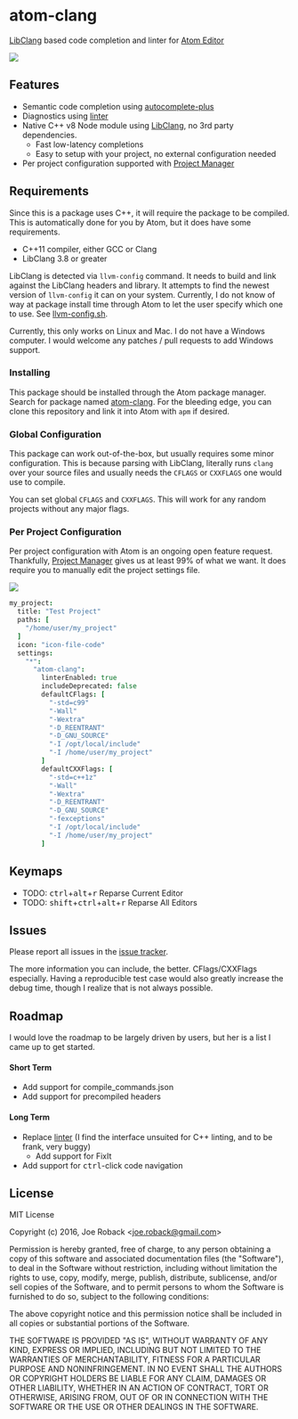 # atom-clang

[LibClang](http://clang.llvm.org/docs/Tooling.html) based code completion and linter for [Atom Editor](http://atom.io)

![](https://cloud.githubusercontent.com/assets/156174/17979392/8c78bf54-6ab7-11e6-97bf-f7de4eedc56b.gif)

## Features

* Semantic code completion using [autocomplete-plus](https://atom.io/packages/autocomplete-plus)
* Diagnostics using [linter](https://atom.io/packages/linter)
* Native C++ v8 Node module using [LibClang](http://clang.llvm.org/docs/Tooling.html), no 3rd party dependencies.
  * Fast low-latency completions
  * Easy to setup with your project, no external configuration needed
* Per project configuration supported with [Project Manager](https://atom.io/packages/project-manager)

## Requirements

Since this is a package uses C++, it will require the package to be compiled. This is automatically done for you by Atom, but it does have some requirements.

* C++11 compiler, either GCC or Clang
* LibClang 3.8 or greater

LibClang is detected via `llvm-config` command. It needs to build and link against the LibClang headers and library. It attempts to find the newest version of `llvm-config` it can on your system. Currently, I do not know of way at package install time through Atom to let the user specify which one to use. See [llvm-config.sh](https://github.com/joeroback/atom-clang/blob/master/llvm-config.sh).

Currently, this only works on Linux and Mac. I do not have a Windows computer. I would welcome any patches / pull requests to add Windows support.

### Installing

This package should be installed through the Atom package manager. Search for package named [atom-clang](https://atom.io/packages/atom-clang). For the bleeding edge, you can clone this repository and link it into Atom with `apm` if desired.

### Global Configuration

This package can work out-of-the-box, but usually requires some minor configuration. This is because parsing with LibClang, literally runs `clang` over your source files and usually needs the `CFLAGS` or `CXXFLAGS` one would use to compile.

You can set global `CFLAGS` and `CXXFLAGS`. This will work for any random projects without any major flags.

### Per Project Configuration

Per project configuration with Atom is an ongoing open feature request. Thankfully, [Project Manager](https://atom.io/packages/project-manager) gives us at least 99% of what we want. It does require you to manually edit the project settings file.

![](https://cloud.githubusercontent.com/assets/156174/18150928/f3d07f4e-6fa7-11e6-957c-3068969061f2.png)

```CoffeeScript
my_project:
  title: "Test Project"
  paths: [
    "/home/user/my_project"
  ]
  icon: "icon-file-code"
  settings:
    "*":
      "atom-clang":
        linterEnabled: true
        includeDeprecated: false
        defaultCFlags: [
          "-std=c99"
          "-Wall"
          "-Wextra"
          "-D_REENTRANT"
          "-D_GNU_SOURCE"
          "-I /opt/local/include"
          "-I /home/user/my_project"
        ]
        defaultCXXFlags: [
          "-std=c++1z"
          "-Wall"
          "-Wextra"
          "-D_REENTRANT"
          "-D_GNU_SOURCE"
          "-fexceptions"
          "-I /opt/local/include"
          "-I /home/user/my_project"
        ]
```

## Keymaps

* TODO: <kbd>ctrl</kbd>+<kbd>alt</kbd>+<kbd>r</kbd> Reparse Current Editor
* TODO: <kbd>shift</kbd>+<kbd>ctrl</kbd>+<kbd>alt</kbd>+<kbd>r</kbd> Reparse All Editors

## Issues

Please report all issues in the [issue tracker](https://github.com/joeroback/atom-clang/issues).

The more information you can include, the better. CFlags/CXXFlags especially.
Having a reproducible test case would also greatly increase the debug time, though I realize that is not always possible.

## Roadmap

I would love the roadmap to be largely driven by users, but her is a list I came up to get started.

#### Short Term

* Add support for compile_commands.json
* Add support for precompiled headers

#### Long Term

* Replace [linter](https://atom.io/packages/linter) (I find the interface unsuited for C++ linting, and to be frank, very buggy)
  * Add support for FixIt
* Add support for <kbd>ctrl</kbd>-click code navigation

## License

MIT License

Copyright (c) 2016, Joe Roback &lt;<joe.roback@gmail.com>&gt;

Permission is hereby granted, free of charge, to any person obtaining a copy
of this software and associated documentation files (the "Software"), to deal
in the Software without restriction, including without limitation the rights
to use, copy, modify, merge, publish, distribute, sublicense, and/or sell
copies of the Software, and to permit persons to whom the Software is
furnished to do so, subject to the following conditions:

The above copyright notice and this permission notice shall be included in all
copies or substantial portions of the Software.

THE SOFTWARE IS PROVIDED "AS IS", WITHOUT WARRANTY OF ANY KIND, EXPRESS OR
IMPLIED, INCLUDING BUT NOT LIMITED TO THE WARRANTIES OF MERCHANTABILITY,
FITNESS FOR A PARTICULAR PURPOSE AND NONINFRINGEMENT. IN NO EVENT SHALL THE
AUTHORS OR COPYRIGHT HOLDERS BE LIABLE FOR ANY CLAIM, DAMAGES OR OTHER
LIABILITY, WHETHER IN AN ACTION OF CONTRACT, TORT OR OTHERWISE, ARISING FROM,
OUT OF OR IN CONNECTION WITH THE SOFTWARE OR THE USE OR OTHER DEALINGS IN THE
SOFTWARE.
